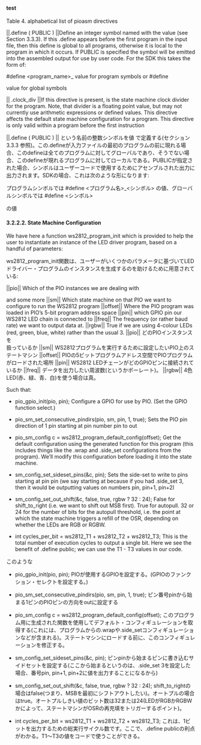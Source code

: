 #### test

Table 4. alphabetical
list of pioasm directives

<directive>

||.define ( PUBLIC ) <symbol> <value>||Define an integer symbol named <symbol> with the value <value> (see Section 3.3.3). If this .define appears before the first program in the input file, then this define is global to all programs, otherwise it is local to the program in which it occurs. If PUBLIC is specified the symbol will be emitted into the assembled output for use by user code. For the SDK this takes the form of:

#define <program_name>_<symbol> value for program symbols or #define <symbol>

value for global symbols

|| .clock_div <divider>||If this directive is present, <divider> is the state machine clock divider for the program. Note, that divider is a floating point value, but may not currently use arithmetic expressions or defined values. This directive affects the default state machine configuration for a program. This directive is only valid within a program before the first instruction

||.define ( PUBLIC )<symbol> <value>||<symbol> という名前の整数シンボルを値<value> で定義する(セクション 3.3.3 参照)。この.defineが入力ファイルの最初のプログラムの前に現れる場合、このdefineは全てのプログラムに対してグローバルであり、そうでない場合、このdefineが現れるプログラムに対してローカルである。PUBLICが指定された場合、シンボルはユーザーコードで使用するためにアセンブルされた出力に出力されます。SDKの場合、これは次のような形になります:

プログラムシンボルでは #define <プログラム名>_<シンボル> の値、グローバルシンボルでは #define <シンボル>

の値

</directive>

#### 3.2.2.2. State Machine Configuration

We have here a function ws2812_program_init which is provided to help the user to instantiate an instance of the LED driver program, based on a handful of parameters:

ws2812_program_init関数は、ユーザーがいくつかのパラメータに基づいてLEDドライバー・プログラムのインスタンスを生成するのを助けるために用意されている:

<desc>

||pio|| Which of the PIO instances we are dealing with

and some more
||sm|| Which state machine on that PIO we want to configure to run the WS2812 program
||offset|| Where the PIO program was loaded in PIO’s 5-bit program address space
||pin|| which GPIO pin our WS2812 LED chain is connected to
||freq|| The frequency (or rather baud rate) we want to output data at.
||rgbw|| True if we are using 4-colour LEDs (red, green, blue, white) rather than the usual 3.
||pio|| どのPIOインスタンスを<br>扱っているか
||sm|| WS2812プログラムを実行するために設定したいPIO上のステートマシン
||offset|| PIOの5ビットプログラムアドレス空間でPIOプログラムがロードされた場所
||pin|| WS2812 LEDチェーンがどのGPIOピンに接続されているか
||freq|| データを出力したい周波数(というかボーレート)。
||rgbw|| 4色LED(赤、緑、青、白)を使う場合は真。
</desc>

Such that:

* pio_gpio_init(pio, pin); Configure a GPIO for use by PIO. (Set the GPIO function select.)

* pio_sm_set_consecutive_pindirs(pio, sm, pin, 1, true); Sets the PIO pin direction of 1 pin starting at pin number pin to out

* pio_sm_config c = ws2812_program_default_config(offset); Get the default configuration using the generated function for this program (this includes things like the .wrap and .side_set configurations from the program). We’ll modify this configuration before loading it into the state machine.

* sm_config_set_sideset_pins(&c, pin); Sets the side-set to write to pins starting at pin pin (we say starting at because if you had .side_set 3, then it would be outputting values on numbers pin, pin+1, pin+2)

* sm_config_set_out_shift(&c, false, true, rgbw ? 32 : 24); False for shift_to_right (i.e. we want to shift out MSB first). True for autopull. 32 or 24 for the number of bits for the autopull threshold, i.e. the point at which the state machine triggers a refill of the OSR, depending on whether the LEDs are RGB or RGBW.

* int cycles_per_bit = ws2812_T1 + ws2812_T2 + ws2812_T3; This is the total number of execution cycles to output a single bit. Here we see the benefit of .define public; we can use the T1 - T3 values in our code.

このような

* pio_gpio_init(pio, pin); PIOが使用するGPIOを設定する。(GPIOのファンクション・セレクトを設定する。)

* pio_sm_set_consecutive_pindirs(pio, sm, pin, 1, true); ピン番号pinから始まる1ピンのPIOピンの方向をoutに設定する

* pio_sm_config c = ws2812_program_default_config(offset); このプログラム用に生成された関数を使用してデフォルト・コンフィギュレーションを取得する(これには、プログラムからの.wrapや.side_setコンフィギュレーションなどが含まれる)。ステートマシンにロードする前に、このコンフィギュレーションを修正する。

* sm_config_set_sideset_pins(&c, pin); ピンpinから始まるピンに書き込むサイドセットを設定する(ここから始まるというのは、.side_set 3を設定した場合、番号pin, pin+1, pin+2に値を出力することになるから)

* sm_config_set_out_shift(&c, false, true, rgbw ? 32 : 24); shift_to_rightの場合はfalse(つまり、MSBを最初にシフトアウトしたい)。オートプルの場合はtrue。オートプルしきい値のビット数は32または24(LEDがRGBかRGBWかによって、ステートマシンがOSRの再充填をトリガーするポイント)。

* int cycles_per_bit = ws2812_T1 + ws2812_T2 + ws2812_T3; これは、1ビットを出力するための総実行サイクル数です。ここで、.define publicの利点がわかる。T1～T3の値をコードで使うことができる。

